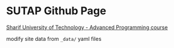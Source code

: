 # SUTAP Github Page

[Sharif University of Technology - Advanced Programming course](https://advprog2020.github.io/)

modify site data from `_data/` yaml files
